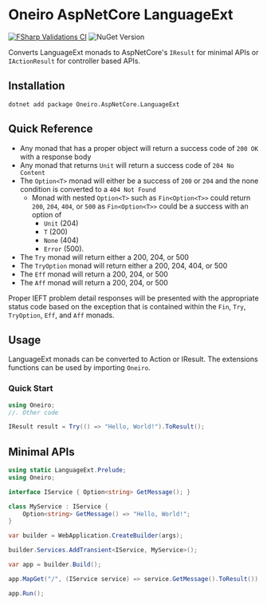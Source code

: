 # Oneiro AspNetCore LanguageExt

[![FSharp Validations CI](https://github.com/oneirosoft/aspnetcore-language-ext/actions/workflows/ci.yml/badge.svg)](https://github.com/oneirosoft/aspnetcore-language-ext/actions/workflows/ci.yml)
![NuGet Version](https://img.shields.io/nuget/v/Oneiro.AspNetCore.LanguageExt)

Converts LanguageExt monads to AspNetCore's `IResult` for minimal APIs or `IActionResult`
for controller based APIs. 

## Installation

`dotnet add package Oneiro.AspNetCore.LanguageExt`

## Quick Reference

- Any monad that has a proper object will return a success code of `200 OK` with a response body
- Any monad that returns `Unit` will return a success code of `204 No Content`
- The `Option<T>` monad will either be a success of `200` or `204` and the none condition is converted to a `404 Not Found`
    - Monad with nested `Option<T>` such as `Fin<Option<T>>` could return `200`, `204`, `404`, or `500` as `Fin<Option<T>>` could be a success with an option of 
      - `Unit` (204)
      - `T` (200)
      - `None` (404)
      - `Error` (500).
- The `Try` monad will return either a 200, 204, or 500
- The `TryOption` monad will return either a 200, 204, 404, or 500
- The `Eff` monad will return a 200, 204, or 500
- The `Aff` monad will return a 200, 204, or 500

Proper IEFT problem detail responses will be presented with the appropriate
status code based on the exception that is contained within the `Fin`, `Try`, `TryOption`, `Eff`, and `Aff` monads. 

## Usage

LanguageExt monads can be converted to Action or IResult. The extensions functions can be used by importing `Oneiro`.


### Quick Start
```csharp
using Oneiro;
//. Other code

IResult result = Try(() => "Hello, World!").ToResult();
```

## Minimal APIs

```csharp
using static LanguageExt.Prelude;
using Oneiro;

interface IService { Option<string> GetMessage(); }

class MyService : IService {
    Option<string> GetMessage() => "Hello, World!";
}

var builder = WebApplication.CreateBuilder(args);

builder.Services.AddTransient<IService, MyService>();

var app = builder.Build();

app.MapGet("/", (IService service) => service.GetMessage().ToResult());

app.Run();
```
